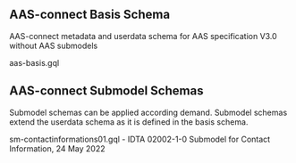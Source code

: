 
## AAS-connect Basis Schema

AAS-connect metadata and userdata schema for AAS specification V3.0 without AAS submodels 

aas-basis.gql 


## AAS-connect Submodel Schemas 

Submodel schemas  can be applied according demand. Submodel schemas extend the userdata schema as it is defined in the basis schema.

sm-contactinformations01.gql - IDTA 02002-1-0 Submodel for Contact Information, 24 May 2022

